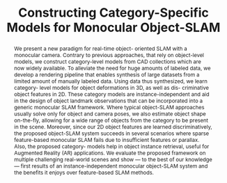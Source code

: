 ---
layout: project-page-new
title: "Constructing Category-Specific Models for Monocular Object-SLAM"
authors:
  - name: Parv Parkhiya
    sup: 1
  - name: Rishabh Khawad
    sup: 1
  - name: J. Krishna Murthy
    sup: 1
  - name: Brojeshwar Bhowmick
    sup: 2
  - name: K. Madhava Krishna
    sup: 1
affiliations:
  - name: IIIT Hyderabad, India
    link: https://robotics.iiit.ac.in
    sup: 1
  - name: Tata Consultancy Services, Kolkata, India
    link: http://www.tata.com/innovation/articlesinside/TCS-innovation-labs
    sup: 2
permalink: /publications/2018/Parkhiya_Constructing-Category-Specific-Models/
abstract: "We present a new paradigm for real-time object- oriented SLAM with a monocular camera. Contrary to previous approaches, that rely on object-level models, we construct category-level models from CAD collections which are now widely available. To alleviate the need for huge amounts of labeled data, we develop a rendering pipeline that enables synthesis of large datasets from a limited amount of manually labeled data. Using data thus synthesized, we learn category- level models for object deformations in 3D, as well as dis- criminative object features in 2D. These category models are instance-independent and aid in the design of object landmark observations that can be incorporated into a generic monocular SLAM framework. Where typical object-SLAM approaches usually solve only for object and camera poses, we also estimate object shape on-the-fly, allowing for a wide range of objects from the category to be present in the scene. Moreover, since our 2D object features are learned discriminatively, the proposed object-SLAM system succeeds in several scenarios where sparse feature-based monocular SLAM fails due to insufficient features or parallax. Also, the proposed category- models help in object instance retrieval, useful for Augmented Reality (AR) applications. We evaluate the proposed framework on multiple challenging real-world scenes and show — to the best of our knowledge — first results of an instance-independent monocular object-SLAM system and the benefits it enjoys over feature-based SLAM methods."
paper: https://robotics.iiit.ac.in/uploads/Main/Publications/resources/Parv_et_al_icra18/ICRA18_1571_FI.pdf
iframe: https://www.youtube.com/embed/30Isrpn10uE

---